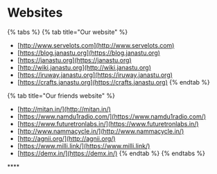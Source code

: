 # Websites

{% tabs %}
{% tab title="Our website" %}
* [http://www.servelots.com](http://www.servelots.com)
* [https://blog.janastu.org](https://blog.janastu.org)
* [https://janastu.org](https://janastu.org)
* [http://wiki.janastu.org](http://wiki.janastu.org)
* [https://iruway.janastu.org](https://iruway.janastu.org)
* [https://crafts.janastu.org](https://crafts.janastu.org)
{% endtab %}

{% tab title="Our friends website" %}
* [http://mitan.in/](http://mitan.in/)
* [https://www.namdu1radio.com/](https://www.namdu1radio.com/)
* [https://www.futuretronlabs.in/](https://www.futuretronlabs.in/)
* [http://www.nammacycle.in/](http://www.nammacycle.in/)
* [http://agnii.org/](http://agnii.org/)
* [https://www.milli.link/](https://www.milli.link/)
* [https://demx.in/](https://demx.in/)
{% endtab %}
{% endtabs %}

\*\*\*\*

